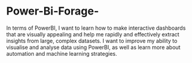 # Power-Bi-Forage-
In terms of PowerBI, I want to learn how to make interactive dashboards that are visually appealing and help me rapidly and effectively extract insights from large, complex datasets.  I want to improve my ability to visualise and analyse data using PowerBI, as well as learn more about automation and machine learning strategies. 
